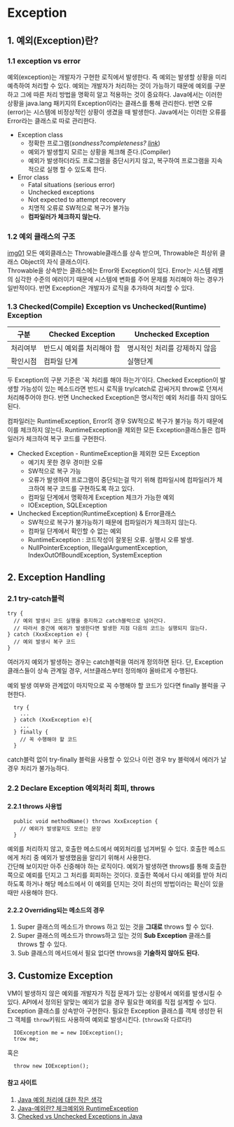 # Exception
## 1. 예외(Exception)란?
### 1.1 exception vs error
예외(exception)는 개발자가 구현한 로직에서 발생한다. 즉 예외는 발생할 상황을 미리 예측하여 처리할 수 있다. 예외는 개발자가 처리하는 것이 가능하기 때문에 예외를 구분하고 그에 따른 처리 방법을 명확히 알고 적용하는 것이 중요하다. Java에서는 이러한 상황을 java.lang 패키지의 Exception이라는 클래스를 통해 관리한다.
반면 오류(error)는 시스템에 비정상적인 상황이 생겼을 때 발생한다. Java에서는 이러한 오류를 Error라는 클래스로 따로 관리한다.
- Exception class
  - 정확한 프로그램(*sondness?completeness? [link](https://math.stackexchange.com/questions/105575/what-is-the-difference-between-completeness-and-soundness-in-first-order-logic)*)
  - 예외가 발생할지 모르는 상황을 체크해 준다.(Compiler)
  - 예외가 발생하더라도 프로그램을 중단시키지 않고, 복구하여 프로그램을 지속적으로 실행 할 수 있도록 한다.
- Error class
  - Fatal situations (serious error)
  - Unchecked exceptions
  - Not expected to attempt recovery
  - 치명적 오류로 SW적으로 복구가 불가능
  - **컴파일러가 체크하지 않는다.**

### 1.2 예외 클래스의 구조
[img01](https://github.com/puzzlepcs/TIL/blob/master/Java/img/exception01.PNG)
모든 예외클래스는  Throwable클래스를 상속 받으며, Throwable은 최상위 클래스 Object의 자식 클래스이다.  
Throwable을 상속받는 클래스에는 Error와 Exception이 있다. Error는 시스템 레벨의 심각한 수준의 에러이기 때문에 시스템에 변화를 주어 문제를 처리해야 하는 경우가 일반적이다. 반면 Exception은 개발자가 로직을 추가하여 처리할 수 있다.  

### 1.3 Checked(Compile) Exception vs Unchecked(Runtime) Exception
구분  |Checked Exception|Unchecked Exception
------|-----------------|-------------------
처리여부|반드시 예외를 처리해야 함|명시적인 처리를 강제하지 않음
확인시점|컴파일 단계|실행단계  

두 Exception의 구분 기준은 '꼭 처리를 해야 하는가'이다. Checked Exception이 발생할 가능성이 있는 메소드라면 반드시 로직을 try/catch로 감싸거지 throw로 던져서 처리해주어야 한다. 반면 Unchecked Exception은 명시적인 예외 처리를 하지 않아도 된다.  

컴파일러는 RuntimeException, Error의 경우 SW적으로 복구가 불가능 하기 때문에 이를 체크하지 않는다. RuntimeException을 제외한 모든 Exception클래스들은 컴파일러가 체크하여 복구 코드를 구현한다.  

- Checked Exception - RuntimeException을 제외한 모든 Exception
  - 예기치 못한 경우 경미한 오류
  - SW적으로 복구 가능
  - 오류가 발생하여 프로그램이 중단되는걸 막기 위해 컴파일시에 컴파일러가 체크하여 복구 코드를 구현하도록 하고 있다.
  - 컴파일 단계에서 명확하게 Exception 체크가 가능한 예외
  - IOException, SQLException
- Unchecked Exception(RuntimeException) & Error클래스
  - SW적으로 복구가 불가능하기 때문에 컴파일러가 체크하지 않는다.
  - 컴파일 단계에서 확인할 수 없는 예외
  - RuntimeException : 코드작성이 잘못된 오류. 실행시 오류 발생.
  - NullPointerException, IllegalArgumentException, IndexOutOfBoundException, SystemException

## 2. Exception Handling
### 2.1 try-catch블럭
```
try {
  // 예외 발생시 코드 실행을 중지하고 catch블럭으로 넘어간다.
  // 따라서 중간에 예외가 발생한다면 발생한 지점 다음의 코드는 실행되지 않는다.
} catch (XxxException e) {
  // 예외 발생시 복구 코드
}
```
여러가지 예외가 발생하는 경우는 catch블럭을 여러개 정의하면 된다. 단, Exception 클래스들이 상속 관계일 경우, 서브클래스부터 정의해야 올바르게 수행된다.

예외 발생 여부와 관계없이 마지막으로 꼭 수행해야 할 코드가 있다면 finally 블럭을 구현한다.
```
  try {
    ...
  } catch (XxxException e){
    ...
  } finally {
    // 꼭 수행해야 할 코드
  }
```
catch블럭 없이 try-finally 블럭을 사용할 수 있으나 이런 경우 try 블럭에서 에러가 날 경우 처리가 불가능하다.
### 2.2 Declare Exception 예외처리 회피, throws
#### 2.2.1 throws 사용법
```
  public void methodName() throws XxxException {
    // 예외가 발생할지도 모르는 문장
  }
```
예외를 처리하지 않고, 호출한 메소드에서 예외처리를 넘겨버릴 수 있다. 호출한 메소드에게 처리 중 예외가 발생했음을 알리기 위해서 사용한다.  
간단해 보이지만 아주 신중해야 하는 로직이다. 예외가 발생하면 throws를 통해 호출한 쪽으로 예뢰를 던지고 그 처리를 회피하는 것이다. 호출한 쪽에서 다시 예외를 받아 처리하도록 하거나 해당 메소드에서 이 예외를 던지는 것이 최선의 방법이라는 확신이 있을 때만 사용해야 한다.  

#### 2.2.2 Overriding되는 메소드의 경우
1. Super 클래스의 메소드가 throws 하고 있는 것을 **그대로** throws 할 수 있다.
2. Super 클래스의 메소드가 throws하고 있는 것의 **Sub Exception** 클래스를 throws 할 수 있다.
3. Sub 클래스의 메서드에서 필요 없다면 throws을 **기술하지 않아도 된다.**

## 3. Customize Exception
VM이 발생하지 않은 예외를 개발자가 직접 문제가 있는 상황에서 예외를 발생시킬 수 있다. API에서 정의된 알맞는 예외가 없을 경우 필요한 예외를 직접 설계할 수 있다. Exception 클래스를 상속받아 구현한다.
필요한 Exception 클래스를 객체 생성한 뒤 그 객체를 `throw`키워드 사용하여 예외로 발생시킨다. (`throws`와 다르다!)
```
  IOException me = new IOException();
  trow me;
```
혹은
```
  throw new IOException();
```

#### 참고 사이트
1. [Java 예외 처리에 대한 작은 생각](http://www.nextree.co.kr/p3239/)
2. [Java-예외란? 체크예외와 RuntimeException](http://hyeonstorage.tistory.com/199)
3. [Checked vs Unchecked Exceptions in Java](https://www.geeksforgeeks.org/checked-vs-unchecked-exceptions-in-java/)
